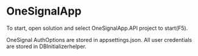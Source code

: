 # OneSignalApp

To start, open solution and select OneSignalApp.API project to start(F5).

OneSignal AuthOptions are stored in appsettings.json.
All user credentials are stored in DBInitializerhelper.
